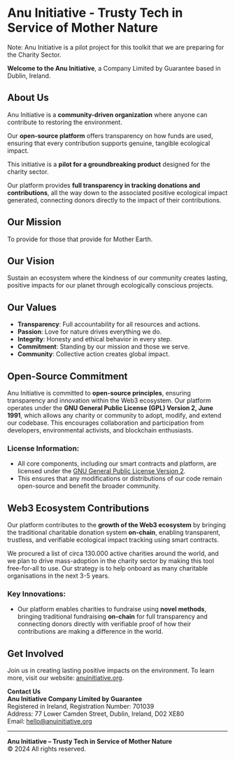 # Anu Initiative - Trusty Tech in Service of Mother Nature

Note: Anu Initiative is a pilot project for this toolkit that we are preparing for the Charity Sector.

**Welcome to the Anu Initiative**, a Company Limited by Guarantee based in Dublin, Ireland.

## About Us
Anu Initiative is a **community-driven organization** where anyone can contribute to restoring the environment. 

Our **open-source platform** offers transparency on how funds are used, ensuring that every contribution supports genuine, tangible ecological impact.

This initiative is a **pilot for a groundbreaking product** designed for the charity sector. 

Our platform provides **full transparency in tracking donations and contributions**, all the way down to the associated positive ecological impact generated, connecting donors directly to the impact of their contributions.

## Our Mission
To provide for those that provide for Mother Earth.

## Our Vision
Sustain an ecosystem where the kindness of our community creates lasting, positive impacts for our planet through ecologically conscious projects.

## Our Values
- **Transparency**: Full accountability for all resources and actions.
- **Passion**: Love for nature drives everything we do.
- **Integrity**: Honesty and ethical behavior in every step.
- **Commitment**: Standing by our mission and those we serve.
- **Community**: Collective action creates global impact.

## Open-Source Commitment

Anu Initiative is committed to **open-source principles**, ensuring transparency and innovation within the Web3 ecosystem. Our platform operates under the **GNU General Public License (GPL) Version 2, June 1991**, which allows any charity or community to adopt, modify, and extend our codebase. This encourages collaboration and participation from developers, environmental activists, and blockchain enthusiasts.

### License Information:
- All core components, including our smart contracts and platform, are licensed under the [GNU General Public License Version 2](./LICENSE.md).
- This ensures that any modifications or distributions of our code remain open-source and benefit the broader community.

## Web3 Ecosystem Contributions

Our platform contributes to the **growth of the Web3 ecosystem** by bringing the traditional charitable donation system **on-chain**, enabling transparent, trustless, and verifiable ecological impact tracking using smart contracts. 

We procured a list of circa 130.000 active charities around the world, and we plan to drive mass-adoption in the charity sector by making this tool free-for-all to use. Our strategy is to help onboard as many charitable organisations in the next 3-5 years.

### Key Innovations:
- Our platform enables charities to fundraise using **novel methods**, bringing traditional fundraising **on-chain** for full transparency and connecting donors directly with verifiable proof of how their contributions are making a difference in the world.

## Get Involved
Join us in creating lasting positive impacts on the environment. To learn more, visit our website: [anuinitiative.org](https://anuinitiative.org).

**Contact Us**  
**Anu Initiative Company Limited by Guarantee**  
Registered in Ireland, Registration Number: 701039  
Address: 77 Lower Camden Street, Dublin, Ireland, D02 XE80  
Email: [hello@anuinitiative.org](mailto:hello@anuinitiative.org)  

---

**Anu Initiative – Trusty Tech in Service of Mother Nature**  
© 2024 All rights reserved.
